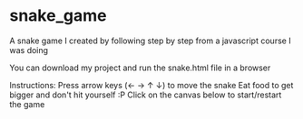 # snake_game
A snake game I created by following step by step from a javascript course I was doing

You can download my project and run the snake.html file in a browser

Instructions:
Press arrow keys (← → ↑ ↓) to move the snake
Eat food to get bigger and don't hit yourself :P
Click on the canvas below to start/restart the game
